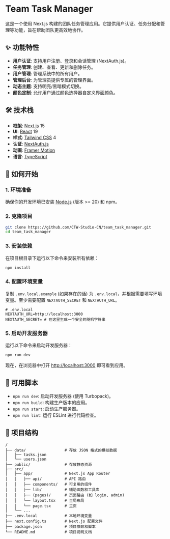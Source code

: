 # Team Task Manager

这是一个使用 Next.js 构建的团队任务管理应用。它提供用户认证、任务分配和管理等功能，旨在帮助团队更高效地协作。

## ✨ 功能特性

*   **用户认证**: 支持用户注册、登录和会话管理 (NextAuth.js)。
*   **任务管理**: 创建、查看、更新和删除任务。
*   **用户管理**: 管理系统中的所有用户。
*   **管理后台**: 为管理员提供专属的管理界面。
*   **动态主题**: 支持明亮/黑暗模式切换。
*   **颜色定制**: 允许用户通过颜色选择器自定义界面颜色。

## 🛠️ 技术栈

*   **框架**: [Next.js](https://nextjs.org/) 15
*   **UI**: [React](https://react.dev/) 19
*   **样式**: [Tailwind CSS](https://tailwindcss.com/) 4
*   **认证**: [NextAuth.js](https://next-auth.js.org/)
*   **动画**: [Framer Motion](https://www.framer.com/motion/)
*   **语言**: [TypeScript](https://www.typescriptlang.org/)

## 🚀 如何开始

### 1. 环境准备

确保你的开发环境已安装 [Node.js](https://nodejs.org/) (版本 >= 20) 和 npm。

### 2. 克隆项目

```bash
git clone https://github.com/CTW-Studio-CN/team_task_manager.git
cd team_task_manager
```

### 3. 安装依赖

在项目根目录下运行以下命令来安装所有依赖：

```bash
npm install
```

### 4. 配置环境变量

复制 `.env.local.example` (如果存在的话) 为 `.env.local`，并根据需要填写环境变量。至少需要配置 `NEXTAUTH_SECRET` 和 `NEXTAUTH_URL`。

```env
# .env.local
NEXTAUTH_URL=http://localhost:3000
NEXTAUTH_SECRET= # 在这里生成一个安全的随机字符串
```

### 5. 启动开发服务器

运行以下命令来启动开发服务器：

```bash
npm run dev
```

现在，在浏览器中打开 [http://localhost:3000](http://localhost:3000) 即可看到应用。

## 📜 可用脚本

*   `npm run dev`: 启动开发服务器 (使用 Turbopack)。
*   `npm run build`: 构建生产版本的应用。
*   `npm run start`: 启动生产服务器。
*   `npm run lint`: 运行 ESLint 进行代码检查。

## 📁 项目结构

```
/
├── data/                 # 存放 JSON 格式的模拟数据
│   ├── tasks.json
│   └── users.json
├── public/               # 存放静态资源
├── src/
│   ├── app/              # Next.js App Router
│   │   ├── api/          # API 路由
│   │   ├── components/   # 可复用的组件
│   │   ├── lib/          # 辅助函数和工具库
│   │   ├── (pages)/      # 页面路由 (如 login, admin)
│   │   └── layout.tsx    # 全局布局
│   │   └── page.tsx      # 主页
│   └── ...
├── .env.local            # 本地环境变量
├── next.config.ts        # Next.js 配置文件
├── package.json          # 项目依赖和脚本
└── README.md             # 项目说明文档


